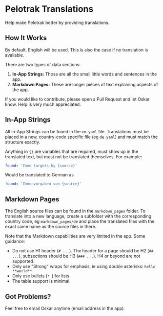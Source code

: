 # Pelotrak Translations

Help make Pelotrak better by providing translations.


## How It Works

By default, English will be used. This is also the case if no translation is available.

There are two types of data sections:

1. **In-App Strings:** Those are all the small little words and sentences in the app.
2. **Markdown Pages:** These are longer pieces of text explaining aspects of the app.

If you would like to contribute, please open a Pull Request and let Oskar know. Help is very much appreciated.


## In-App Strings

All In-App Strings can be found in the `en.yaml` file. Translations must be placed in a new, country-code specific file (eg `de.yaml`) and must match the structure exactly.

Anything in `{}` are variables that are required, must show up in the translated text, but must not be translated themselves. For example:

```yaml
found: 'Zone targets by {source}'
```

Would be translated to German as

```yaml
found: 'Zonenvorgaben von {source}'
```


## Markdown Pages

The English source files can be found in the `markdown_pages` folder. To translate into a new language, create a subfolder with the corresponding country code, eg `markdown_pages/de` and place the translated files with the exact same name as the source files in there.

Note that the Markdown capabilities are very limited in the app. Some guidance:

* Do not use H1 header (`# ...`). The header for a page should be H2 (`## ...`), subsections should be H3 (`### ...`). H4 or beyond are not supported.
* Only use "Strong" wraps for emphasis, ie using double asterisks: `hello **world**`
* Only use bullets (`* `) for lists
* The table support is minimal.


## Got Problems?

Feel free to email Oskar anytime (email address in the app).